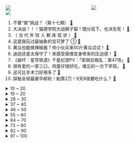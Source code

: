 <div >
	<a style="float:left;width:55%;" href = "https://github.com/anuraghazra/github-readme-stats">
	 <img src = "https://github-readme-stats.vercel.app/api?username=iuuuuuaena&theme=buefy&show_icons=true"/>
	</a>
	<a  style="float:right;width:45%" href = "https://github.com/anuraghazra/github-readme-stats">
	 <img  src="https://github-readme-stats.vercel.app/api/top-langs/?username=anuraghazra&layout=compact"/>
	</a>
	</div>

[![](https://img.shields.io/badge/jxd-@jxdgogogo.xyz-yellowgreen.svg)](https://www.jxdgogogo.xyz)<br>
1. 不要“做”挑战？（第十七期） [:link:](//www.bilibili.com/video/BV1H94y1k7JU) <br>
2. 大决战！！！猫德学院大战狮子猫！既分高下，也决生死！ [:link:](//www.bilibili.com/video/BV1AV411G7Mc) <br>
3. （ 当 代 年 轻 人 赖 床 现 状 ） [:link:](//www.bilibili.com/video/BV13V4y1v7GV) <br>
4. 这是我玩过最抽象的宝可梦了 ① [:link:](//www.bilibili.com/video/BV1zm4y1p7tE) <br>
5. 黄瓜也能做辣椒酱？帅小伙买来50斤黄瓜试试！ [:link:](//www.bilibili.com/video/BV1km4y1p79K) <br>
6. 迪迦还是太保守了！来感受唐僧变身带来的压迫感！ [:link:](//www.bilibili.com/video/BV12j411z7qq) <br>
7. 《崩坏：星穹铁道》千星纪游PV：「耶佩拉叛乱：第47场」 [:link:](//www.bilibili.com/video/BV1Nu411H7C6) <br>
8. 很有爱的一家三口，鸡蛋仔很好吃，难忘的一次下早班。 [:link:](//www.bilibili.com/video/BV1fh4y1D7RG) <br>
9. 这可比手术刀好用多了 [:link:](//www.bilibili.com/video/BV1XN411873W) <br>
10. 探秘全球最豪华邮轮！船票2万！9天8夜都吃什么？ [:link:](//www.bilibili.com/video/BV1ZN411872i) <br>
<details>
<summary>10 ~ 20</summary>

11. 探秘全球第一厨师！一次挑战3家餐厅，卖什么能月入8000万？ [:link:](//www.bilibili.com/video/BV1XV41137sW) <br>
12. 当 代 热 门 游 戏 现 状 [:link:](//www.bilibili.com/video/BV1iV411378B) <br>
13. 【原神手书】我推的神明 [:link:](//www.bilibili.com/video/BV1xP411x7WW) <br>
14. 【轰】“我知道，你不是矫情” [:link:](//www.bilibili.com/video/BV1AV4y1v71s) <br>
15. 【全球首杀】冰与火之舞 最美魔法阵Megamix 准度100% 由中国人拿下完美无瑕 [:link:](//www.bilibili.com/video/BV1V14y1q7Gx) <br>
16. 靠“实力”征服哈登 [:link:](//www.bilibili.com/video/BV1Uu4y1i7Aa) <br>
17. 这么离谱的操作是怎么完成的？？！6 [:link:](//www.bilibili.com/video/BV1zP411W7M3) <br>
18. “我总感觉有过很长的一生，只是完全不记得了…”人生必看高分电影《本杰明·巴顿奇事》（返老还童） [:link:](//www.bilibili.com/video/BV1CX4y1s78Z) <br>
19. 一口气看完LOL长篇小说《破败之咒》，超长超爽一次看过瘾！ [:link:](//www.bilibili.com/video/BV1Nu4y1q7ru) <br>
</details>
<details>
<summary>19 ~ 20</summary>

20. 女孩的一本日记，救赎了流浪汉的孤独灵魂，高分电影《废纸板拳击手》 [:link:](//www.bilibili.com/video/BV1Pr4y1Z7rB) <br>
21. 谢谢土地公公 [:link:](//www.bilibili.com/video/BV19V4y1e7pz) <br>
22. 加拿大如何被德军攻占？【神奇组织10】 [:link:](//www.bilibili.com/video/BV1kF411Z71o) <br>
23. 《原神》2023交响音乐会CM短片 [:link:](//www.bilibili.com/video/BV1k44y1c7Ex) <br>
24. 七天神像的朝向揭露了提瓦特的大门所在？ [:link:](//www.bilibili.com/video/BV1VV4y1Y7Uc) <br>
25. 我烧了整座岛！披萨岛 [:link:](//www.bilibili.com/video/BV1jz4y1g7Ew) <br>
26. “我嘴提韭，鱿旱煽，爽滑漫天” [:link:](//www.bilibili.com/video/BV1az4y1g7kX) <br>
27. 老房改造——大合集，一次性看完老房改造全过程太解压了 [:link:](//www.bilibili.com/video/BV1vV4y1v7L5) <br>
28. 第1集｜夏布 [:link:](//www.bilibili.com/video/BV16u411E7Zw) <br>
</details>
<details>
<summary>28 ~ 30</summary>

29. 《产 生 幻 觉》 [:link:](//www.bilibili.com/video/BV1KV4y1Y7dn) <br>
30. 根本不敢想象主任会跳女王卡片，现场堪比演唱会！ [:link:](//www.bilibili.com/video/BV1Cu4y1i7KR) <br>
31. 国产公路片真的不差，死了儿子的父亲和没了爸爸的小孩相互救赎 [:link:](//www.bilibili.com/video/BV1U44y1c7nG) <br>
32. 第一次约会！前女友把我绿了 [:link:](//www.bilibili.com/video/BV1SP411W7eA) <br>
33. 早餐天花板！ [:link:](//www.bilibili.com/video/BV1qV41137ij) <br>
34. 《血月来临》 [:link:](//www.bilibili.com/video/BV1u84y1f7JF) <br>
35. 挑战城市暴走10公里到小潮院长家...【第二期】 [:link:](//www.bilibili.com/video/BV1gN411z7hU) <br>
36. 每天喝无糖饮料的人都瘦了吗？ [:link:](//www.bilibili.com/video/BV1b44y1c7cM) <br>
37. 都什么年代，谁还尝传统百草？！！ [:link:](//www.bilibili.com/video/BV1JV4y1v72j) <br>
</details>
<details>
<summary>37 ~ 40</summary>

38. 优秀的男人都是夸出来的 [:link:](//www.bilibili.com/video/BV1cp4y1g7bW) <br>
39. 不拍法律，笑容都变多了 [:link:](//www.bilibili.com/video/BV1F8411d7DG) <br>
40. cos钟离在原神FES拉二胡卖艺，一天能挣多少摩拉？ [:link:](//www.bilibili.com/video/BV1vu411E7ss) <br>
41. 学校是如何夺走你的学习天赋的？？？（基于脑科学解释 [:link:](//www.bilibili.com/video/BV1y8411R7NJ) <br>
42. 「白妤川微电影」我居然把妈妈藏在宿舍 [:link:](//www.bilibili.com/video/BV1o14y1i7gp) <br>
43. 手搓水滴需要什么条件？【司徒之脑洞】 [:link:](//www.bilibili.com/video/BV1y44y1c74b) <br>
44. 耗时1075天，在极限模式下收集全盔甲全纹饰 [:link:](//www.bilibili.com/video/BV1nX4y1j71r) <br>
45. 再见到雪琴，她与十年前一样，依然有个当作家的梦想，以及对松弛的向往～ [:link:](//www.bilibili.com/video/BV14p4y1G7uG) <br>
46. 【枫丹回归玩家】⚡️可是荧啊，刚下列车⚡️ [:link:](//www.bilibili.com/video/BV1Ah4y1Q73G) <br>
</details>
<details>
<summary>46 ~ 50</summary>

47. 【原神】重磅揭秘！愚人众执行官不为人知的另一面 [:link:](//www.bilibili.com/video/BV1V14y1q74m) <br>
48. 没 钱 就 给 我 去 借！ [:link:](//www.bilibili.com/video/BV1yj411z7FE) <br>
49. 【烂活电竞51】 夏季赛结束，世界赛四个名额终见分晓 [:link:](//www.bilibili.com/video/BV1eP411W72V) <br>
50. 【原神fes】有钱能使多莉带100个COSER埃及摇！【4K 50P】 [:link:](//www.bilibili.com/video/BV1Du411n7jD) <br>
51. 2000元的料理包和8元的料理包究竟有什么区别？ [:link:](//www.bilibili.com/video/BV1xz4y1g7qw) <br>
52. 朋友口中的缅北（诈骗）VS 现实中的缅北（诈骗）2.0 [:link:](//www.bilibili.com/video/BV18V4y1Y7EJ) <br>
53. 一个包子包了八天！这到底是谁发明的这个离谱吃法？ [:link:](//www.bilibili.com/video/BV1wu4y1d7e6) <br>
54. 我就不信用这把弓落地水还能摔死？ [:link:](//www.bilibili.com/video/BV1EN41187wF) <br>
55. 居然会有人穿Cos服爬华山？! [:link:](//www.bilibili.com/video/BV1kj411z75j) <br>
</details>
<details>
<summary>55 ~ 60</summary>

56. 挪威幸福指数很高，但同时也是抑郁指数很高的国家 [:link:](//www.bilibili.com/video/BV1fu4y1X7Yf) <br>
57. 电影带来的负面效应，《海底总动员》差点把小丑鱼整灭绝了！ [:link:](//www.bilibili.com/video/BV1f841197hD) <br>
58. 暑假快结束了玩个游戏虐待一下自己 [:link:](//www.bilibili.com/video/BV1x44y1c7bB) <br>
59. 【总集篇】当代奇行种图鉴 [:link:](//www.bilibili.com/video/BV1bp4y1G7EL) <br>
60. 加新生群后最害怕的一集 [:link:](//www.bilibili.com/video/BV1zX4y1j75H) <br>
61. 阿尔法boss，消除奇葩行为。 [:link:](//www.bilibili.com/video/BV1h14y1v7Eg) <br>
62. 人生中第一次去南半球！有什么需要注意的吗？ [:link:](//www.bilibili.com/video/BV1AV411G7st) <br>
63. 当MC只能在「一格直线」上生存？究极困难含泪通关！ [:link:](//www.bilibili.com/video/BV1Bj41167Nd) <br>
64. 我们和父母，哪一代人更累？ [:link:](//www.bilibili.com/video/BV1wV411G7Qh) <br>
</details>
<details>
<summary>64 ~ 70</summary>

65. 在吐鲁番遇到一位懂事的“小导游”，为实现自己的目标，他做了很多大朋友做不到的事情。 [:link:](//www.bilibili.com/video/BV1sz4y1g7G1) <br>
66. 成本5块一份的豆腐拌面味道如何？我先试一下。 [:link:](//www.bilibili.com/video/BV1qF411Z7hW) <br>
67. 超燃打戏！李连杰卧底黑帮，不料儿子被黑帮绑架，掀翻黑帮！ [:link:](//www.bilibili.com/video/BV1Su411E7jN) <br>
68. 离了个大谱！本来挺喜欢AI绘画的...... [:link:](//www.bilibili.com/video/BV1Bu4y1B7RR) <br>
69. 宝 玉 劈 山 救 母 [:link:](//www.bilibili.com/video/BV19u4y1i7rD) <br>
70. 你好，可以去你家给你做饭吗？福利特辑篇—生日会集体返场！！！ [:link:](//www.bilibili.com/video/BV1yV41137Jf) <br>
71. 好奇害死猫1-10集整合 [:link:](//www.bilibili.com/video/BV1q14y1q7UK) <br>
72. 挑战全网最便宜的自助餐！十块钱有酒有菜还有肉！ [:link:](//www.bilibili.com/video/BV1dX4y1s7Cu) <br>
73. 兄弟们这次我真见到啦！ [:link:](//www.bilibili.com/video/BV1op4y1u7vT) <br>
</details>
<details>
<summary>73 ~ 80</summary>

74. 头一回见这么逛漫展的 [:link:](//www.bilibili.com/video/BV1AN411h7Tf) <br>
75. 爱你的人会排除万难向你走来，双向奔赴才有意义，互相珍惜才能长久。 [:link:](//www.bilibili.com/video/BV1su411E7qj) <br>
76. 《最 后 一 舞》 [:link:](//www.bilibili.com/video/BV1fh4y1D7vF) <br>
77. 轨道难题？nonono！ [:link:](//www.bilibili.com/video/BV1C94y1k7eJ) <br>
78. 猖狂！（太后版） [:link:](//www.bilibili.com/video/BV1Mr4y1Z7iT) <br>
79. MC极限追杀！但是每个人都会超能力！ [:link:](//www.bilibili.com/video/BV1Yu411E7Qu) <br>
80. 你们上课憋笑痛苦吗？ [:link:](//www.bilibili.com/video/BV1694y1r72X) <br>
81. 二次元觉醒，每个人随机选择动漫人物婚配 [:link:](//www.bilibili.com/video/BV1BN41187GP) <br>
82. 不是三块买不起！！只是四块更有性价比！ [:link:](//www.bilibili.com/video/BV1Gp4y1g7mM) <br>
</details>
<details>
<summary>82 ~ 90</summary>

83. 正道的光！ [:link:](//www.bilibili.com/video/BV1CF411o739) <br>
84. 法国海里下笼子能抓什么？抓8斤重巨大螃蟹做奶油海鲜锅 [:link:](//www.bilibili.com/video/BV1Kj411B7n2) <br>
85. 江西大鲵——世界新种大鲵发现始末 [:link:](//www.bilibili.com/video/BV1sF411Z74r) <br>
86. 【极道御魂】别人高考是做题，而我高考去捉鬼！ [:link:](//www.bilibili.com/video/BV1yN41187hy) <br>
87. 【山新】我的悲伤是水做的 [:link:](//www.bilibili.com/video/BV1fu4y1i7Lj) <br>
88. 【说唱大战】黑导游vs黑车司机 [:link:](//www.bilibili.com/video/BV1kz4y1g7eV) <br>
89. 淫心大动！美丽的女王，你到底在急什么？ [:link:](//www.bilibili.com/video/BV1Au4y1q7Y6) <br>
90. 人间车水马龙，路人行色匆匆，或为碎银几两，或为黄粱一梦 [:link:](//www.bilibili.com/video/BV1B14y1q76H) <br>
91. 《柯南》柯南为抓犯人，竟然跌落悬崖 生死未卜！ [:link:](//www.bilibili.com/video/BV1hz4y1W7CH) <br>
</details>
<details>
<summary>91 ~ 100</summary>

92. 《大头克拉拉 找 小头史瓦罗》 [:link:](//www.bilibili.com/video/BV1YX4y1j7xv) <br>
93. 请放心！我们的海洋馆没有怪物！《饥饿拉姆》续作！？ [:link:](//www.bilibili.com/video/BV1nV4y1Y7cH) <br>
94. 《 蔡 徐 坤 ： 纵 横 宇 宙 》 [:link:](//www.bilibili.com/video/BV1794y1k7c7) <br>
95. 两名高中生倾力打造出《物理三国杀》桌游，共266张手绘卡牌持续更新中！ [:link:](//www.bilibili.com/video/BV1MN411z79U) <br>
96. 【第四弹】17岁 但是近乎全能声真似 100个角色 有你喜欢的吗 [:link:](//www.bilibili.com/video/BV1t44y1w79b) <br>
97. 科学快打 [:link:](//www.bilibili.com/video/BV17P411x7Aj) <br>
98. 推荐一部动画，希望能帮到正值青春的小朋友们，希望你们可以一直阳光明媚 [:link:](//www.bilibili.com/video/BV1Cu411E7si) <br>
99. 这就是国服的操作吗？ [:link:](//www.bilibili.com/video/BV1Eh4y1Q7Cw) <br>
100. 开挂也打不过！？这个游戏解释了什么叫做终极逆天模组【邦的群星不做人篇】 [:link:](//www.bilibili.com/video/BV1fu4y1B7wT) <br>
</details>
